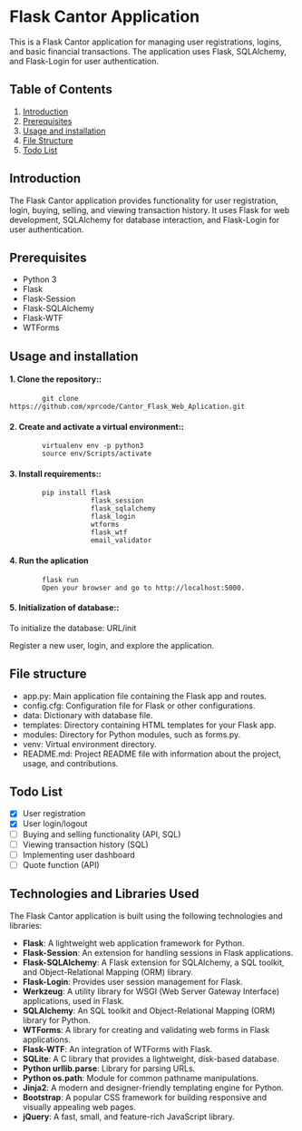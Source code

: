 # Flask Cantor Application

This is a Flask Cantor application for managing user registrations, logins, and basic financial transactions. The application uses Flask, SQLAlchemy, and Flask-Login for user authentication.

## Table of Contents

1. [Introduction](#introduction)
2. [Prerequisites](#prerequisites)
3. [Usage and installation](#installation)
4. [File Structure](#file-structure)
5. [Todo List](#todo-list)

<a name="introduction"></a>
## Introduction

The Flask Cantor application provides functionality for user registration, login, buying, selling, and viewing transaction history. It uses Flask for web development, SQLAlchemy for database interaction, and Flask-Login for user authentication.

<a name="prerequisites"></a>
## Prerequisites

- Python 3
- Flask
- Flask-Session
- Flask-SQLAlchemy
- Flask-WTF
- WTForms

<a name="installation"></a>
## Usage and installation

#### 1. Clone the repository::

            git clone https://github.com/xprcode/Cantor_Flask_Web_Aplication.git

#### 2. Create and activate a virtual environment::

            virtualenv env -p python3
            source env/Scripts/activate

#### 3. Install requirements::

            pip install flask
                        flask_session
                        flask_sqlalchemy
                        flask_login
                        wtforms
                        flask_wtf
                        email_validator

#### 4. Run the aplication

            flask run
            Open your browser and go to http://localhost:5000.
   
#### 5. Initialization of database::

To initialize the database:
            URL/init

Register a new user, login, and explore the application.

<a name="file-structure"></a>
## File structure 
- app.py: Main application file containing the Flask app and routes.
- config.cfg: Configuration file for Flask or other configurations.
- data: Dictionary with database file. 
- templates: Directory containing HTML templates for your Flask app.
- modules: Directory for Python modules, such as forms.py.
- venv: Virtual environment directory.
- README.md: Project README file with information about the project, usage, and contributions.

<a name="todo-list"></a>
## Todo List

- [x] User registration
- [x] User login/logout
- [ ] Buying and selling functionality (API, SQL)
- [ ] Viewing transaction history (SQL)
- [ ] Implementing user dashboard
- [ ] Quote function (API)

## Technologies and Libraries Used

The Flask Cantor application is built using the following technologies and libraries:

- **Flask**: A lightweight web application framework for Python.
- **Flask-Session**: An extension for handling sessions in Flask applications.
- **Flask-SQLAlchemy**: A Flask extension for SQLAlchemy, a SQL toolkit, and Object-Relational Mapping (ORM) library.
- **Flask-Login**: Provides user session management for Flask.
- **Werkzeug**: A utility library for WSGI (Web Server Gateway Interface) applications, used in Flask.
- **SQLAlchemy**: An SQL toolkit and Object-Relational Mapping (ORM) library for Python.
- **WTForms**: A library for creating and validating web forms in Flask applications.
- **Flask-WTF**: An integration of WTForms with Flask.
- **SQLite**: A C library that provides a lightweight, disk-based database.
- **Python urllib.parse**: Library for parsing URLs.
- **Python os.path**: Module for common pathname manipulations.
- **Jinja2**: A modern and designer-friendly templating engine for Python.
- **Bootstrap**: A popular CSS framework for building responsive and visually appealing web pages.
- **jQuery**: A fast, small, and feature-rich JavaScript library.


   
